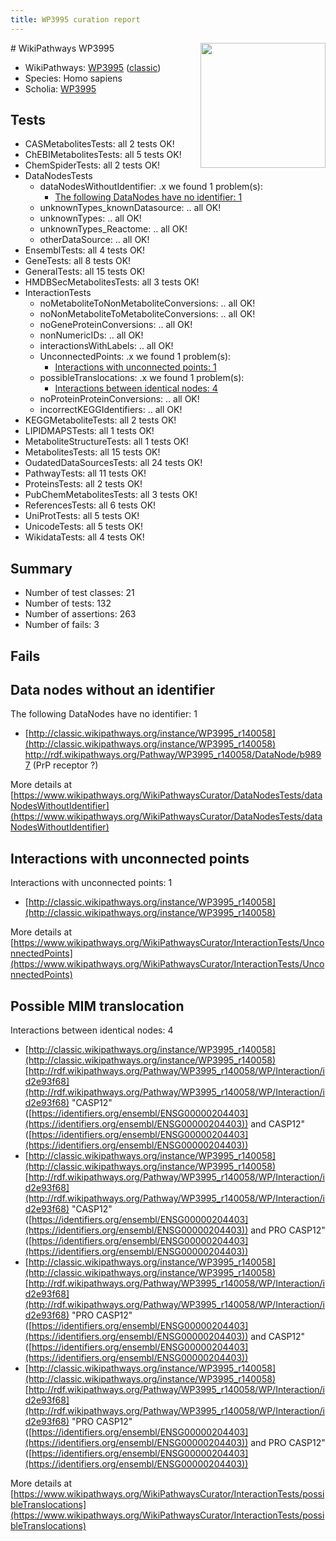 ```yaml
---
title: WP3995 curation report
---
```


<img style="float: right; width: 200px" src="https://upload.wikimedia.org/wikipedia/commons/thumb/8/83/Wplogo_with_text_500.png/640px-Wplogo_with_text_500.png" />
# WikiPathways WP3995

* WikiPathways: [WP3995](https://wikipathways.org/pathways/WP3995) ([classic](https://classic.wikipathways.org/instance/WP3995))
* Species: Homo sapiens
* Scholia: [WP3995](https://scholia.toolforge.org/wikipathways/WP3995)
## Tests
* CASMetabolitesTests: all 2 tests OK!
* ChEBIMetabolitesTests: all 5 tests OK!
* ChemSpiderTests: all 2 tests OK!
* DataNodesTests
    * dataNodesWithoutIdentifier: .x we found 1 problem(s):
        * [The following DataNodes have no identifier: 1](#d2d32fa0)
    * unknownTypes_knownDatasource: .. all OK!
    * unknownTypes: .. all OK!
    * unknownTypes_Reactome: .. all OK!
    * otherDataSource: .. all OK!
* EnsemblTests: all 4 tests OK!
* GeneTests: all 8 tests OK!
* GeneralTests: all 15 tests OK!
* HMDBSecMetabolitesTests: all 3 tests OK!
* InteractionTests
    * noMetaboliteToNonMetaboliteConversions: .. all OK!
    * noNonMetaboliteToMetaboliteConversions: .. all OK!
    * noGeneProteinConversions: .. all OK!
    * nonNumericIDs: .. all OK!
    * interactionsWithLabels: .. all OK!
    * UnconnectedPoints: .x we found 1 problem(s):
        * [Interactions with unconnected points: 1](#35a61ad9)
    * possibleTranslocations: .x we found 1 problem(s):
        * [Interactions between identical nodes: 4](#1c118209)
    * noProteinProteinConversions: .. all OK!
    * incorrectKEGGIdentifiers: .. all OK!
* KEGGMetaboliteTests: all 2 tests OK!
* LIPIDMAPSTests: all 1 tests OK!
* MetaboliteStructureTests: all 1 tests OK!
* MetabolitesTests: all 15 tests OK!
* OudatedDataSourcesTests: all 24 tests OK!
* PathwayTests: all 11 tests OK!
* ProteinsTests: all 2 tests OK!
* PubChemMetabolitesTests: all 3 tests OK!
* ReferencesTests: all 6 tests OK!
* UniProtTests: all 5 tests OK!
* UnicodeTests: all 5 tests OK!
* WikidataTests: all 4 tests OK!


## Summary

* Number of test classes: 21
* Number of tests: 132
* Number of assertions: 263
* Number of fails: 3

## Fails

<a name="d2d32fa0" />

## Data nodes without an identifier

The following DataNodes have no identifier: 1

* [http://classic.wikipathways.org/instance/WP3995_r140058](http://classic.wikipathways.org/instance/WP3995_r140058) http://rdf.wikipathways.org/Pathway/WP3995_r140058/DataNode/b9897 (PrP receptor ?)


More details at [https://www.wikipathways.org/WikiPathwaysCurator/DataNodesTests/dataNodesWithoutIdentifier](https://www.wikipathways.org/WikiPathwaysCurator/DataNodesTests/dataNodesWithoutIdentifier)

<a name="35a61ad9" />

## Interactions with unconnected points

Interactions with unconnected points: 1

* [http://classic.wikipathways.org/instance/WP3995_r140058](http://classic.wikipathways.org/instance/WP3995_r140058)


More details at [https://www.wikipathways.org/WikiPathwaysCurator/InteractionTests/UnconnectedPoints](https://www.wikipathways.org/WikiPathwaysCurator/InteractionTests/UnconnectedPoints)

<a name="1c118209" />

## Possible MIM translocation

Interactions between identical nodes: 4

* [http://classic.wikipathways.org/instance/WP3995_r140058](http://classic.wikipathways.org/instance/WP3995_r140058) [http://rdf.wikipathways.org/Pathway/WP3995_r140058/WP/Interaction/id2e93f68](http://rdf.wikipathways.org/Pathway/WP3995_r140058/WP/Interaction/id2e93f68) "CASP12" ([https://identifiers.org/ensembl/ENSG00000204403](https://identifiers.org/ensembl/ENSG00000204403)) and 
CASP12" ([https://identifiers.org/ensembl/ENSG00000204403](https://identifiers.org/ensembl/ENSG00000204403))
* [http://classic.wikipathways.org/instance/WP3995_r140058](http://classic.wikipathways.org/instance/WP3995_r140058) [http://rdf.wikipathways.org/Pathway/WP3995_r140058/WP/Interaction/id2e93f68](http://rdf.wikipathways.org/Pathway/WP3995_r140058/WP/Interaction/id2e93f68) "CASP12" ([https://identifiers.org/ensembl/ENSG00000204403](https://identifiers.org/ensembl/ENSG00000204403)) and 
PRO CASP12" ([https://identifiers.org/ensembl/ENSG00000204403](https://identifiers.org/ensembl/ENSG00000204403))
* [http://classic.wikipathways.org/instance/WP3995_r140058](http://classic.wikipathways.org/instance/WP3995_r140058) [http://rdf.wikipathways.org/Pathway/WP3995_r140058/WP/Interaction/id2e93f68](http://rdf.wikipathways.org/Pathway/WP3995_r140058/WP/Interaction/id2e93f68) "PRO CASP12" ([https://identifiers.org/ensembl/ENSG00000204403](https://identifiers.org/ensembl/ENSG00000204403)) and 
CASP12" ([https://identifiers.org/ensembl/ENSG00000204403](https://identifiers.org/ensembl/ENSG00000204403))
* [http://classic.wikipathways.org/instance/WP3995_r140058](http://classic.wikipathways.org/instance/WP3995_r140058) [http://rdf.wikipathways.org/Pathway/WP3995_r140058/WP/Interaction/id2e93f68](http://rdf.wikipathways.org/Pathway/WP3995_r140058/WP/Interaction/id2e93f68) "PRO CASP12" ([https://identifiers.org/ensembl/ENSG00000204403](https://identifiers.org/ensembl/ENSG00000204403)) and 
PRO CASP12" ([https://identifiers.org/ensembl/ENSG00000204403](https://identifiers.org/ensembl/ENSG00000204403))


More details at [https://www.wikipathways.org/WikiPathwaysCurator/InteractionTests/possibleTranslocations](https://www.wikipathways.org/WikiPathwaysCurator/InteractionTests/possibleTranslocations)

